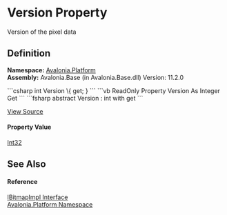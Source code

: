 # Version Property


Version of the pixel data



## Definition
**Namespace:** <a href="N_Avalonia_Platform">Avalonia.Platform</a>  
**Assembly:** Avalonia.Base (in Avalonia.Base.dll) Version: 11.2.0

<Tabs groupId="api-code-preview">
<TabItem value="csharp" label="C#">
```csharp
int Version \{ get; }
```
</TabItem>
<TabItem value="vb" label="VB">
```vb
ReadOnly Property Version As Integer
	Get
```
</TabItem>
<TabItem value="fsharp" label="F#">
```fsharp
abstract Version : int with get
```
</TabItem>
</Tabs>



<a href="https://github.com/AvaloniaUI/Avalonia/tree/master/src/Avalonia.Base/Platform/IBitmapImpl.cs" title="View the source code">View Source</a>



#### Property Value
<a href="https://learn.microsoft.com/dotnet/api/system.int32" target="_blank" rel="noopener noreferrer">Int32</a>

## See Also


#### Reference
<a href="T_Avalonia_Platform_IBitmapImpl">IBitmapImpl Interface</a>  
<a href="N_Avalonia_Platform">Avalonia.Platform Namespace</a>  
